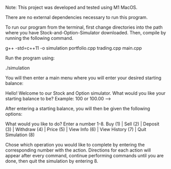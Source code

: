 Note: This project was developed and tested using M1 MacOS.

There are no external dependencies necessary to run this program.

To run our program from the terminal, first change directories into the path where you
have Stock-and-Option-Simulator downloaded. Then, compile by running the following
command.

g++ -std=c++11 -o simulation portfolio.cpp trading.cpp main.cpp

Run the program using:

./simulation

You will then enter a main menu where you will enter your desired starting balance:

Hello! Welcome to our Stock and Option simulator. 
What would you like your starting balance to be? Example: 100 or 100.00 -->

After entering a starting balance, you will then be given the following options:

What would you like to do? Enter a number 1-8.
Buy (1) | Sell (2) | Deposit (3) | Withdraw (4) | Price (5) | View Info (6) |
View History (7) | Quit Simulation (8)

Chose which operation you would like to complete by entering the corresponding number
with the action. Directions for each action will appear after every command, continue
performing commands until you are done, then quit the simulation by entering 8. 
